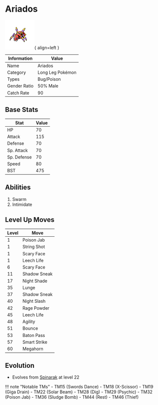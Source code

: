# Ariados

![Ariados](../images/pokemon/168.png){ align=left }

| Information | Value |
|------------|--------|
| Name | Ariados |
| Category | Long Leg Pokémon |
| Types | Bug/Poison |
| Gender Ratio | 50% Male |
| Catch Rate | 90 |

## Base Stats

| Stat | Value |
|------|-------|
| HP | 70 |
| Attack | 115 |
| Defense | 70 |
| Sp. Attack | 70 |
| Sp. Defense | 70 |
| Speed | 80 |
| BST | 475 |

## Abilities
1. Swarm
2. Intimidate

## Level Up Moves
| Level | Move |
|-------|------|
| 1 | Poison Jab |
| 1 | String Shot |
| 1 | Scary Face |
| 1 | Leech Life |
| 6 | Scary Face |
| 11 | Shadow Sneak |
| 17 | Night Shade |
| 35 | Lunge |
| 37 | Shadow Sneak |
| 40 | Night Slash |
| 42 | Rage Powder |
| 45 | Leech Life |
| 48 | Agility |
| 51 | Bounce |
| 53 | Baton Pass |
| 57 | Smart Strike |
| 60 | Megahorn |

## Evolution
- Evolves from [Spinarak](167-spinarak.md) at level 22

!!! note "Notable TMs"
    - TM15 (Swords Dance)
    - TM18 (X-Scissor)
    - TM19 (Giga Drain)
    - TM22 (Solar Beam)
    - TM28 (Dig)
    - TM29 (Psychic)
    - TM32 (Poison Jab)
    - TM36 (Sludge Bomb)
    - TM44 (Rest)
    - TM46 (Thief)
